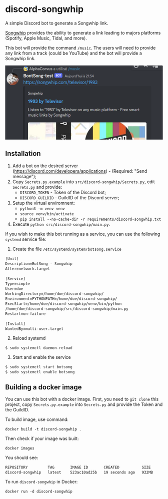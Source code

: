 # discord-songwhip

A simple Discord bot to generate a Songwhip link.

[Songwhip](https://songwhip.com/) provides the ability to generate a link leading to majors platforms (Spotify, Apple Music, Tidal, and more).

This bot will provide the command `/music`. The users will need to provide any link from a track (could be YouTube) and the bot will provide a Songwhip link.

![Preview](./img.png)

## Installation

1. Add a bot on the desired server (https://discord.com/developers/applications) - (Required: "Send message");
2. Copy `Secrets.py.example` into `src/discord-songwhip/Secrets.py`, edit `Secrets.py` and provide:
    - `DISCORD_TOKEN` - Token of the Discord bot;
    - `DISCORD_GUILDID` - GuildID of the Discord server;
3. Setup the virtual enviromnent:
    - `python3 -m venv venv`
    - `source venv/bin/activate`
    - `pip install --no-cache-dir -r requirements/discord-songwhip.txt`
3. Execute `python src/discord-songwhip/main.py`.

If you wish to make this bot running as a service, you can use the following `systemd` service file:

1. Create the file `/etc/systemd/system/botsong.service`
```
[Unit]
Description=BotSong - Songwhip
After=network.target

[Service]
Type=simple
User=doe
WorkingDirectory=/home/doe/discord-songwhip/
Environment=PYTHONPATH=/home/doe/discord-songwhip/
ExecStart=/home/doe/discord-songwhip/venv/bin/python /home/doe/discord-songwhip/src/discord-songwhip/main.py
Restart=on-failure

[Install]
WantedBy=multi-user.target
```

2. Reload systemd

```
$ sudo systemctl daemon-reload
```

3. Start and enable the service
```
$ sudo systemctl start botsong
$ sudo systemctl enable botsong
```

## Building a docker image

You can use this bot with a docker image. First, you need to `git clone` this project, copy `Secrets.py.example` into `Secrets.py` and provide the Token and the GuildID.

To build image, use command:
```
docker build -t discord-songwhip .
```

Then check if your image was built:

```
docker images
```

You should see:

```
REPOSITORY         TAG       IMAGE ID       CREATED          SIZE
discord-songwhip   latest    523ac10ad25b   19 seconds ago   932MB
```

To run `discord-songwhip` in Docker:

```
docker run -d discord-songwhip
```
